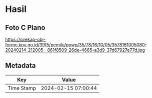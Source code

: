# Hasil

## Foto C Plano

https://sirekap-obj-formc.kpu.go.id/39f5/pemilu/ppwp/35/78/16/10/05/3578161005080-20240214-212005--861f8509-26de-4665-a3d9-37d67927e77d.jpg


## Metadata

| Key        | Value               |
| ---------- | ------------------- |
| Time Stamp | 2024-02-15 07:00:44 |



